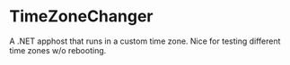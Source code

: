 # TimeZoneChanger
A .NET apphost that runs in a custom time zone. Nice for testing different time zones w/o rebooting.
